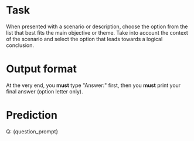 # Task
When presented with a scenario or description, choose the option from the list that best fits the main objective or theme. Take into account the context of the scenario and select the option that leads towards a logical conclusion.

# Output format
At the very end, you **must** type "Answer:" first, then you **must** print your final answer (option letter only).

# Prediction
Q: {question_prompt}
